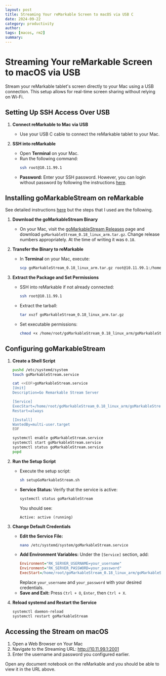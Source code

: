 ```yaml
---
layout: post
title: Streaming Your reMarkable Screen to macOS via USB C
date: 2024-09-22
category: productivity
author: 
tags: [macos, rm2]
summary: 
---
```


# Streaming Your reMarkable Screen to macOS via USB

Stream your reMarkable tablet's screen directly to your Mac using a USB connection. This setup allows for real-time screen sharing without relying on Wi-Fi.

## Setting Up SSH Access Over USB

1. **Connect reMarkable to Mac via USB**
   - Use your USB C cable to connect the reMarkable tablet to your Mac.

2. **SSH into reMarkable**
   - Open **Terminal** on your Mac.
   - Run the following command:
     ```bash
     ssh root@10.11.99.1
     ```
   - **Password:** Enter your SSH password. However, you can login without password by following the instructions [here](https://remarkable.guide/guide/access/ssh.html#connecting-over-usb).  

## Installing goMarkableStream on reMarkable

See detailed instructions [here](https://github.com/owulveryck/goMarkableStream) but the steps that I used are the following.

1. **Download the goMarkableStream Binary**
   - On your Mac, visit the [goMarkableStream Releases](https://github.com/owulveryck/goMarkableStream/releases/tag/v0.18) page and download `goMarkableStream_0.18_linux_arm.tar.gz`. Change release numbers appropriately. At the time of writing it was `0.18`.

2. **Transfer the Binary to reMarkable**
   - In **Terminal** on your Mac, execute:
     ```bash
     scp goMarkableStream_0.18_linux_arm.tar.gz root@10.11.99.1:/home/root/
     ```

3. **Extract the Package and Set Permissions**
   - SSH into reMarkable if not already connected:
     ```bash
     ssh root@10.11.99.1
     ```
   - Extract the tarball:
     ```bash
     tar xvzf goMarkableStream_0.18_linux_arm.tar.gz
     ```
   - Set executable permissions:
     ```bash
     chmod +x /home/root/goMarkableStream_0.18_linux_arm/goMarkableStream
     ```

## Configuring goMarkableStream
1. **Create a Shell Script** 
    ```bash
    pushd /etc/systemd/system
    touch goMarkableStream.service

    cat <<EOF>goMarkableStream.service
    [Unit]
    Description=Go Remarkable Stream Server

    [Service]
    ExecStart=/home/root/goMarkableStream_0.18_linux_arm/goMarkableStream
    Restart=always

    [Install]
    WantedBy=multi-user.target
    EOF

    systemctl enable goMarkableStream.service
    systemctl start goMarkableStream.service
    systemctl status goMarkableStream.service
    popd
    ```
2. **Run the Setup Script**
   - Execute the setup script:
     ```bash
     sh setupGoMarkableStream.sh
     ```
   - **Service Status:** Verify that the service is active:
     ```bash
     systemctl status goMarkableStream
     ```
     You should see:
     ```
     Active: active (running)
     ```

3. **Change Default Credentials**
   - **Edit the Service File:**
     ```bash
     nano /etc/systemd/system/goMarkableStream.service
     ```
   - **Add Environment Variables:**
     Under the `[Service]` section, add:
     ```ini
     Environment="RK_SERVER_USERNAME=your_username"
     Environment="RK_SERVER_PASSWORD=your_password"
     ExecStart=/home/root/goMarkableStream_0.18_linux_arm/goMarkableStream
     ```
     Replace `your_username` and `your_password` with your desired credentials.
   - **Save and Exit:** Press `Ctrl + O`, `Enter`, then `Ctrl + X`.

4. **Reload systemd and Restart the Service**
   ```bash
   systemctl daemon-reload
   systemctl restart goMarkableStream
   ```

## Accessing the Stream on macOS

1.	Open a Web Browser on Your Mac
2.	Navigate to the Streaming URL: http://10.11.99.1:2001
3. 	Enter the username and password you configured earlier.

Open any document notebook on the reMarkable and you should be able to view it in the URL above. 